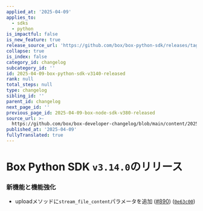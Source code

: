 ```yaml
---
applied_at: '2025-04-09'
applies_to:
  - sdks
  - python
is_impactful: false
is_new_feature: true
release_source_url: 'https://github.com/box/box-python-sdk/releases/tag/v3.14.0'
collapse: true
is_index: false
category_id: changelog
subcategory_id: ''
id: 2025-04-09-box-python-sdk-v3140-released
rank: null
total_steps: null
type: changelog
sibling_id: ''
parent_id: changelog
next_page_id: ''
previous_page_id: 2025-04-09-box-node-sdk-v380-released
source_url: >-
  https://github.com/box/box-developer-changelog/blob/main/content/2025/04-09-box-python-sdk-v3140-released.md
published_at: '2025-04-09'
fullyTranslated: true
---
```

# Box Python SDK `v3.14.0`のリリース

### 新機能と機能強化

* uploadメソッドに`stream_file_content`パラメータを追加 ([#890][1]) ([`0e63c00`][2])

[1]: https://github.com/box/box-python-sdk/issues/890

[2]: https://github.com/box/box-python-sdk/commit/0e63c002ee17618c08200c12caae4bb3890b1e90
